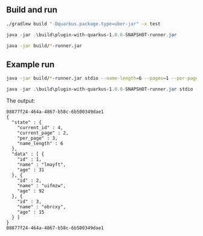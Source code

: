 ## Build and run

```bash
./gradlew build "-Dquarkus.package.type=uber-jar" -x test
```

```powershell
java -jar .\build\plugin-with-quarkus-1.0.0-SNAPSHOT-runner.jar 
```

```bash
java -jar build/*-runner.jar
```

## Example run

```bash
java -jar build/*-runner.jar stdio --name-length=6 --pages=1 --per-page=10
```

```powershell
java -jar .\build\plugin-with-quarkus-1.0.0-SNAPSHOT-runner.jar stdio --name-length=6 --pages=1 --per-page=3
```

The output:

```
08877f24-464a-4867-b58c-6b500349dae1
{
  "state" : {
    "current_id" : 4,
    "current_page" : 2,
    "per_page" : 3,
    "name_length" : 6
  },
  "data" : [ {
    "id" : 1,
    "name" : "lmayft",
    "age" : 31
  }, {
    "id" : 2,
    "name" : "uifmzw",
    "age" : 92
  }, {
    "id" : 3,
    "name" : "obrcxy",
    "age" : 15
  } ]
}
08877f24-464a-4867-b58c-6b500349dae1
```